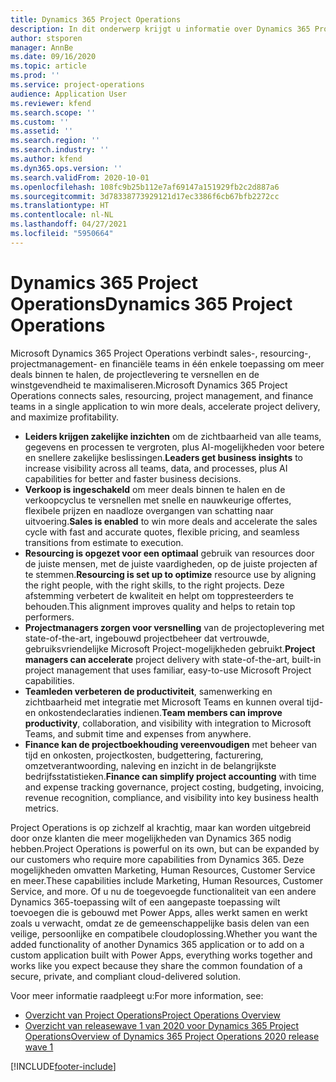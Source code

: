 ```yaml
---
title: Dynamics 365 Project Operations
description: In dit onderwerp krijgt u informatie over Dynamics 365 Project Operations.
author: stsporen
manager: AnnBe
ms.date: 09/16/2020
ms.topic: article
ms.prod: ''
ms.service: project-operations
audience: Application User
ms.reviewer: kfend
ms.search.scope: ''
ms.custom: ''
ms.assetid: ''
ms.search.region: ''
ms.search.industry: ''
ms.author: kfend
ms.dyn365.ops.version: ''
ms.search.validFrom: 2020-10-01
ms.openlocfilehash: 108fc9b25b112e7af69147a151929fb2c2d887a6
ms.sourcegitcommit: 3d78338773929121d17ec3386f6cb67bfb2272cc
ms.translationtype: HT
ms.contentlocale: nl-NL
ms.lasthandoff: 04/27/2021
ms.locfileid: "5950664"
---
```

# <a name="dynamics-365-project-operations"></a><span data-ttu-id="49fc3-103">Dynamics 365 Project Operations</span><span class="sxs-lookup"><span data-stu-id="49fc3-103">Dynamics 365 Project Operations</span></span>

<span data-ttu-id="49fc3-104">Microsoft Dynamics 365 Project Operations verbindt sales-, resourcing-, projectmanagement- en financiële teams in één enkele toepassing om meer deals binnen te halen, de projectlevering te versnellen en de winstgevendheid te maximaliseren.</span><span class="sxs-lookup"><span data-stu-id="49fc3-104">Microsoft Dynamics 365 Project Operations connects sales, resourcing, project management, and finance teams in a single application to win more deals, accelerate project delivery, and maximize profitability.</span></span>

-   <span data-ttu-id="49fc3-105">**Leiders krijgen zakelijke inzichten** om de zichtbaarheid van alle teams, gegevens en processen te vergroten, plus AI-mogelijkheden voor betere en snellere zakelijke beslissingen.</span><span class="sxs-lookup"><span data-stu-id="49fc3-105">**Leaders get business insights** to increase visibility across all teams, data, and processes, plus AI capabilities for better and faster business decisions.</span></span>
-   <span data-ttu-id="49fc3-106">**Verkoop is ingeschakeld** om meer deals binnen te halen en de verkoopcyclus te versnellen met snelle en nauwkeurige offertes, flexibele prijzen en naadloze overgangen van schatting naar uitvoering.</span><span class="sxs-lookup"><span data-stu-id="49fc3-106">**Sales is enabled** to win more deals and accelerate the sales cycle with fast and accurate quotes, flexible pricing, and seamless transitions from estimate to execution.</span></span>
-   <span data-ttu-id="49fc3-107">**Resourcing is opgezet voor een optimaal** gebruik van resources door de juiste mensen, met de juiste vaardigheden, op de juiste projecten af te stemmen.</span><span class="sxs-lookup"><span data-stu-id="49fc3-107">**Resourcing is set up to optimize** resource use by aligning the right people, with the right skills, to the right projects.</span></span> <span data-ttu-id="49fc3-108">Deze afstemming verbetert de kwaliteit en helpt om toppresteerders te behouden.</span><span class="sxs-lookup"><span data-stu-id="49fc3-108">This alignment improves quality and helps to retain top performers.</span></span>
-   <span data-ttu-id="49fc3-109">**Projectmanagers zorgen voor versnelling** van de projectoplevering met state-of-the-art, ingebouwd projectbeheer dat vertrouwde, gebruiksvriendelijke Microsoft Project-mogelijkheden gebruikt.</span><span class="sxs-lookup"><span data-stu-id="49fc3-109">**Project managers can accelerate** project delivery with state-of-the-art, built-in project management that uses familiar, easy-to-use Microsoft Project capabilities.</span></span>
-   <span data-ttu-id="49fc3-110">**Teamleden verbeteren de productiviteit**, samenwerking en zichtbaarheid met integratie met Microsoft Teams en kunnen overal tijd- en onkostendeclaraties indienen.</span><span class="sxs-lookup"><span data-stu-id="49fc3-110">**Team members can improve productivity**, collaboration, and visibility with integration to Microsoft Teams, and submit time and expenses from anywhere.</span></span>
-   <span data-ttu-id="49fc3-111">**Finance kan de projectboekhouding vereenvoudigen** met beheer van tijd en onkosten, projectkosten, budgettering, facturering, omzetverantwoording, naleving en inzicht in de belangrijkste bedrijfsstatistieken.</span><span class="sxs-lookup"><span data-stu-id="49fc3-111">**Finance can simplify project accounting** with time and expense tracking governance, project costing, budgeting, invoicing, revenue recognition, compliance, and visibility into key business health metrics.</span></span>

<span data-ttu-id="49fc3-112">Project Operations is op zichzelf al krachtig, maar kan worden uitgebreid door onze klanten die meer mogelijkheden van Dynamics 365 nodig hebben.</span><span class="sxs-lookup"><span data-stu-id="49fc3-112">Project Operations is powerful on its own, but can be expanded by our customers who require more capabilities from Dynamics 365.</span></span> <span data-ttu-id="49fc3-113">Deze mogelijkheden omvatten Marketing, Human Resources, Customer Service en meer.</span><span class="sxs-lookup"><span data-stu-id="49fc3-113">These capabilities include Marketing, Human Resources, Customer Service, and more.</span></span> <span data-ttu-id="49fc3-114">Of u nu de toegevoegde functionaliteit van een andere Dynamics 365-toepassing wilt of een aangepaste toepassing wilt toevoegen die is gebouwd met Power Apps, alles werkt samen en werkt zoals u verwacht, omdat ze de gemeenschappelijke basis delen van een veilige, persoonlijke en compatibele cloudoplossing.</span><span class="sxs-lookup"><span data-stu-id="49fc3-114">Whether you want the added functionality of another Dynamics 365 application or to add on a custom application built with Power Apps, everything works together and works like you expect because they share the common foundation of a secure, private, and compliant cloud-delivered solution.</span></span>

<span data-ttu-id="49fc3-115">Voor meer informatie raadpleegt u:</span><span class="sxs-lookup"><span data-stu-id="49fc3-115">For more information, see:</span></span>

- [<span data-ttu-id="49fc3-116">Overzicht van Project Operations</span><span class="sxs-lookup"><span data-stu-id="49fc3-116">Project Operations Overview</span></span>](https://dynamics.microsoft.com/en-us/project-operations/overview/)
- [<span data-ttu-id="49fc3-117">Overzicht van releasewave 1 van 2020 voor Dynamics 365 Project Operations</span><span class="sxs-lookup"><span data-stu-id="49fc3-117">Overview of Dynamics 365 Project Operations 2020 release wave 1</span></span>](/dynamics365-release-plan/2020wave1/dynamics365-project-operations/)



[!INCLUDE[footer-include](includes/footer-banner.md)]
